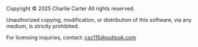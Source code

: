
  Copyright © 2025 Charlie Carter
  All rights reserved.

  Unauthorized copying, modification, or distribution of this software,
  via any medium, is strictly prohibited.

  For licensing inquiries, contact: csc115@outlook.com


